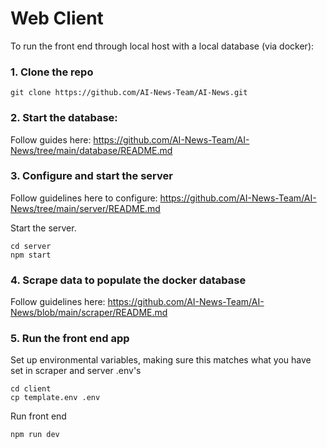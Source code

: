 # Web Client

To run the front end through local host with a local database (via docker):

### 1. Clone the repo

```shell
git clone https://github.com/AI-News-Team/AI-News.git
```

### 2. Start the database:
Follow guides here: https://github.com/AI-News-Team/AI-News/tree/main/database/README.md

### 3. Configure and start the server
Follow guidelines here to configure:  https://github.com/AI-News-Team/AI-News/tree/main/server/README.md

Start the server.
```shell
cd server
npm start
```

### 4. Scrape data to populate the docker database
Follow guidelines here: https://github.com/AI-News-Team/AI-News/blob/main/scraper/README.md

### 5. Run the front end app

Set up environmental variables, making sure this matches what you have set in scraper and server .env's
```shell
cd client
cp template.env .env
```

Run front end
```shell
npm run dev
```
